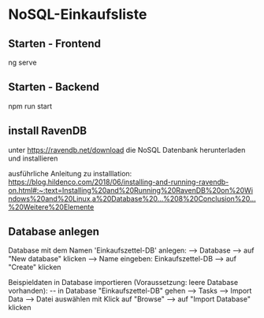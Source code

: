 # NoSQL-Einkaufsliste

## Starten - Frontend
ng serve

## Starten - Backend
npm run start

## install RavenDB
unter https://ravendb.net/download die NoSQL Datenbank herunterladen und installieren

ausführliche Anleitung zu installlation:
 https://blog.hildenco.com/2018/06/installing-and-running-ravendb-on.html#:~:text=Installing%20and%20Running%20RavenDB%20on%20Windows%20and%20Linux,a%20Database%20...%208%20Conclusion%20...%20Weitere%20Elemente


## Database anlegen
Database mit dem Namen 'Einkaufszettel-DB' anlegen:
--> Database --> auf "New database" klicken --> Name eingeben: Einkaufszettel-DB --> auf "Create" klicken

Beispieldaten in Database importieren (Voraussetzung: leere Database vorhanden):
-- in Database "Einkaufszettel-DB" gehen --> Tasks --> Import Data --> Datei auswählen mit Klick auf "Browse" --> auf "Import Database" klicken
